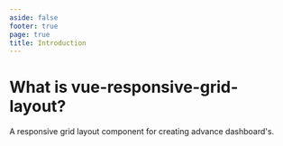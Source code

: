 ```yaml
---
aside: false
footer: true
page: true
title: Introduction
---
```



# What is vue-responsive-grid-layout?
A responsive grid layout component for creating advance dashboard's.
